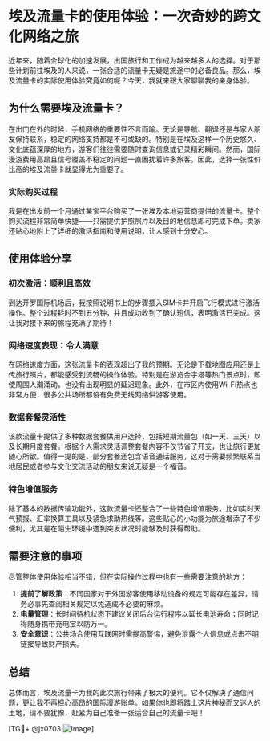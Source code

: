 # 埃及流量卡的使用体验：一次奇妙的跨文化网络之旅

近年来，随着全球化的加速发展，出国旅行和工作成为越来越多人的选择。对于那些计划前往埃及的人来说，一张合适的流量卡无疑是旅途中的必备良品。那么，埃及流量卡的实际使用体验究竟如何呢？今天，我就来跟大家聊聊我的亲身体验。

## 为什么需要埃及流量卡？

在出门在外的时候，手机网络的重要性不言而喻。无论是导航、翻译还是与家人朋友保持联系，稳定的网络支持都是不可或缺的。特别是在埃及这样一个历史悠久、文化底蕴深厚的地方，游客们往往需要随时查询信息或记录精彩瞬间。然而，国际漫游费用高昂且信号覆盖不稳定的问题一直困扰着许多旅客。因此，选择一张性价比高的埃及流量卡就显得尤为重要了。

### 实际购买过程

我是在出发前一个月通过某宝平台购买了一张埃及本地运营商提供的流量卡。整个购买流程非常简单快捷——只需提供护照照片以及目的地信息即可完成下单。卖家还贴心地附上了详细的激活指南和使用说明，让人感到十分安心。

## 使用体验分享

### 初次激活：顺利且高效

到达开罗国际机场后，我按照说明书上的步骤插入SIM卡并开启飞行模式进行激活操作。整个过程耗时不到五分钟，并且成功收到了确认短信，表明激活已完成。这让我对接下来的旅程充满了期待！

### 网络速度表现：令人满意

在网络速度方面，这张流量卡的表现超出了我的预期。无论是下载地图应用还是上传旅行照片，都能感受到流畅的操作体验。特别是在游览金字塔等热门景点时，即使周围人潮涌动，也没有出现明显的延迟现象。此外，在市区内使用Wi-Fi热点也非常方便，很多公共场所都设有免费无线网络供游客使用。

### 数据套餐灵活性

该款流量卡提供了多种数据套餐供用户选择，包括短期流量包（如一天、三天）以及长期月度套餐。根据个人需求灵活调整套餐内容不仅节省了开支，也让旅行更加随心所欲。值得一提的是，部分套餐还包含语音通话服务，这对于需要频繁联系当地居民或者参与文化交流活动的朋友来说无疑是一个福音。

### 特色增值服务

除了基本的数据传输功能外，这款流量卡还整合了一些特色增值服务，比如实时天气预报、汇率换算工具以及紧急求助热线等。这些贴心的小功能为旅途增添了不少便利，尤其是在陌生环境中遇到突发状况时能够及时获得帮助。

## 需要注意的事项

尽管整体使用体验相当不错，但在实际操作过程中也有一些需要注意的地方：

1. **提前了解政策**：不同国家对于外国游客使用移动设备的规定可能存在差异，请务必事先查阅相关规定以免造成不必要的麻烦。
2. **电量管理**：长时间待机状态下建议关闭后台运行程序以延长电池寿命；同时记得随身携带充电宝以防万一。
3. **安全意识**：公共场合使用互联网时需提高警惕，避免泄露个人信息或点击不明链接导致财产损失。

## 总结

总体而言，埃及流量卡为我的此次旅行带来了极大的便利。它不仅解决了通信问题，更让我不再担心高昂的国际漫游账单。如果你也即将踏上这片神秘而又迷人的土地，请不要犹豫，赶紧为自己准备一张适合自己的流量卡吧！

[TG💪+ @jx0703 ![Image](https://github.com/user-attachments/assets/dbca1d08-cadb-493c-b0ec-ad6f7a83f270)]